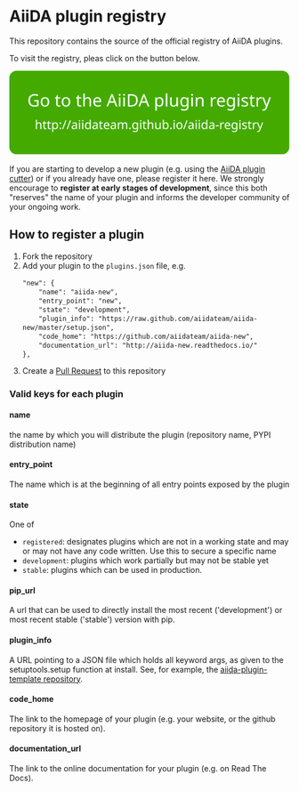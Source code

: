 # AiiDA plugin registry

This repository contains the source of the official registry of AiiDA plugins.

To visit the registry, pleas click on the button below.
<p align="center">
 <a href="http://aiidateam.github.io/aiida-registry" rel="Go to the AiiDA plugin registry">
  <img src="make_ghpages/static/gotobutton.svg">
 </a>
 </p>

If you are starting to develop a new plugin
(e.g. using the [AiiDA plugin cutter](https://github.com/aiidateam/aiida-plugin-cutter))
 or if you already have one, please register it here.
We strongly encourage to **register at early stages of development**,
since this both "reserves" the name of your plugin and informs the developer
community of your ongoing work.

## How to register a plugin

1. Fork the repository
2. Add your plugin to the `plugins.json` file, e.g. 
    ```
    "new": {
        "name": "aiida-new",
        "entry_point": "new",
        "state": "development",
        "plugin_info": "https://raw.github.com/aiidateam/aiida-new/master/setup.json",
        "code_home": "https://github.com/aiidateam/aiida-new",
        "documentation_url": "http://aiida-new.readthedocs.io/"
    },
    ```
3. Create a [Pull Request](https://github.com/aiidateam/aiida-registry/pulls) to this repository

### Valid keys for each plugin

#### name
the name by which you will distribute the plugin (repository name, PYPI distribution name)

#### entry_point
The name which is at the beginning of all entry points exposed by the plugin

#### state
One of
* `registered`: designates plugins which are not in a working state and may or may not have any code written. Use this to secure a specific name
* `development`: plugins which work partially but may not be stable yet
* `stable`: plugins which can be used in production. 

#### pip_url
A url that can be used to directly install the most recent ('development') or most recent stable ('stable') version with pip.

#### plugin_info
A URL pointing to a JSON file which holds all keyword args, as given to the setuptools.setup function at install.
See, for example, the [aiida-plugin-template repository](http://github.com/aiidateam/aiida-plugin-template).

#### code_home
The link to the homepage of your plugin (e.g. your website, or the github repository it is hosted on).

#### documentation_url
The link to the online documentation for your plugin (e.g. on Read The Docs).

